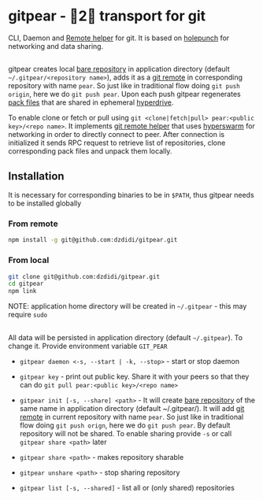 # gitpear - 🍐2🍐 transport for git

CLI, Daemon and [Remote helper](https://www.git-scm.com/docs/gitremote-helpers) for git. It is based on [holepunch](https://docs.holepunch.to/) for networking and data sharing.

##

gitpear creates local [bare repository](https://git-scm.com/docs/git-init#Documentation/git-init.txt---bare) in application directory (default `~/.gitpear/<repository name>`), adds it as a [git remote](https://git-scm.com/docs/git-remote) in corresponding repository with name `pear`. So just like in traditional flow doing `git push origin`, here we do `git push pear`. Upon each push gitpear regenerates [pack files](https://git-scm.com/book/en/v2/Git-Internals-Packfiles) that are shared in ephemeral [hyperdrive](https://docs.holepunch.to/building-blocks/hyperdrive).

To enable clone or fetch or pull using `git <clone|fetch|pull> pear:<public key>/<repo name>`. It implements [git remote helper](https://www.git-scm.com/docs/gitremote-helpers) that uses [hyperswarm](https://docs.holepunch.to/building-blocks/hyperswarm) for networking in order to directly connect to peer. After connection is initialized it sends RPC request to retrieve list of repositories, clone corresponding pack files and unpack them locally.


## Installation

It is necessary for corresponding binaries to be in `$PATH`, thus gitpear needs to be installed globally

### From remote
```sh
npm install -g git@github.com:dzdidi/gitpear.git
```

### From local
```sh
git clone git@github.com:dzdidi/gitpear.git
cd gitpear
npm link
```

NOTE: application home directory will be created in `~/.gitpear` - this may require `sudo`

##

All data will be persisted in application directory (default `~/.gitpear`). To change it. Provide environment variable `GIT_PEAR`

* `gitpear daemon <-s, --start | -k, --stop>` - start or stop daemon

* `gitpear key` - print out public key. Share it with your peers so that they can do `git pull pear:<public key>/<repo name>`

* `gitpear init [-s, --share] <path>` - It will create [bare repository](https://git-scm.com/docs/git-init#Documentation/git-init.txt---bare) of the same name in application directory (default ~/.gitpear/<repository name>). It will add [git remote](https://git-scm.com/docs/git-remote) in current repository with name `pear`. So just like in traditional flow doing `git push orign`, here we do `git push pear`. By default repository will not be shared. To enable sharing provide `-s` or call `gitpear share <path>` later

* `gitpear share <path>` - makes repository sharable

* `gitpear unshare <path>` -  stop sharing repository

* `gitpear list [-s, --shared]` - list all or (only shared) repositories
